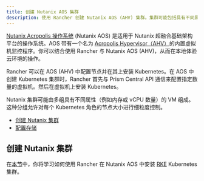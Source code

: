```yaml
---
title: 创建 Nutanix AOS 集群
description: 使用 Rancher 创建 Nutanix AOS (AHV) 集群。集群可能包括具有不同属性的 VM 组，这些属性可用于细粒度控制节点的大小。
---
```


<head>
  <link rel="canonical" href="https://ranchermanager.docs.rancher.com/zh/how-to-guides/new-user-guides/launch-kubernetes-with-rancher/use-new-nodes-in-an-infra-provider/nutanix"/>
</head>

[Nutanix Acropolis 操作系统](https://www.nutanix.com/products/acropolis) (Nutanix AOS) 是适用于 Nutanix 超融合基础架构平台的操作系统。AOS 带有一个名为 [Acropolis Hypervisor（AHV）](https://www.nutanix.com/products/ahv)的内置虚拟机监控程序。你可以结合使用 Rancher 与 Nutanix AOS (AHV)，从而在本地体验云环境的操作。

Rancher 可以在 AOS (AHV) 中配置节点并在其上安装 Kubernetes。在 AOS 中创建 Kubernetes 集群时，Rancher 首先与 Prism Central API 通信来配置指定数量的虚拟机。然后在虚拟机上安装 Kubernetes。

Nutanix 集群可能由多组具有不同属性（例如内存或 vCPU 数量）的 VM 组成。这种分组允许对每个 Kubernetes 角色的节点大小进行细粒度控制。

- [创建 Nutanix 集群](provision-kubernetes-clusters-in-aos.md#creating-a-nutanix-aos-cluster)
- [配置存储](provision-kubernetes-clusters-in-aos.md)

## 创建 Nutanix 集群

在[本节](provision-kubernetes-clusters-in-aos.md)中，你将学习如何使用 Rancher 在 Nutanix AOS 中安装 [RKE](https://rancher.com/docs/rke/latest/en/) Kubernetes 集群。
